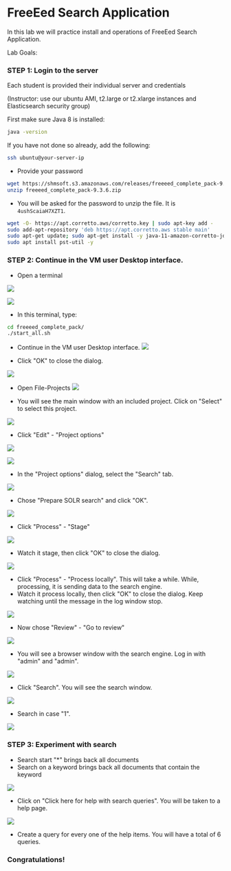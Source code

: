 # FreeEed Search Application

In this lab we will practice install and operations of FreeEed Search Application.


Lab Goals:


### STEP 1: Login to the server

Each student is provided their individual server and credentials

(Instructor: use our ubuntu AMI, t2.large or t2.xlarge instances and Elasticsearch security group)


First make sure Java 8 is installed:

```bash
java -version
```


If you have not done so already, add the following:

```bash
ssh ubuntu@your-server-ip
```
* Provide your password

```bash
wget https://shmsoft.s3.amazonaws.com/releases/freeeed_complete_pack-9.3.6.zip
unzip freeeed_complete_pack-9.3.6.zip
```

* You will be asked for the password to unzip the file. It is `4ushScaiaH7XZT1`.

```bash
wget -O- https://apt.corretto.aws/corretto.key | sudo apt-key add - 
sudo add-apt-repository 'deb https://apt.corretto.aws stable main'
sudo apt-get update; sudo apt-get install -y java-11-amazon-corretto-jdk
sudo apt install pst-util -y
```

### STEP 2: Continue in the VM user Desktop interface.

* Open a terminal

![](../images/120.png)


![](../images/121.png)

* In this terminal, type:

```bash
cd freeeed_complete_pack/
./start_all.sh
```

* Continue in the VM user Desktop interface.
![](../images/122.png)

* Click "OK" to close the dialog.

![](../images/123.png)

* Open File-Projects
![](../images/124.png)

* You will see the main window with an included project. Click on "Select" to select this project.

![](../images/125.png)

* Click "Edit" - "Project options"

![](../images/126.png)


![](../images/127.png)

* In the "Project options" dialog, select the "Search" tab.

![](../images/128.png)

* Chose "Prepare SOLR search" and click "OK".

![](../images/129.png)

* Click "Process" - "Stage"

![](../images/130.png)

* Watch it stage, then click "OK" to close the dialog.

![](../images/131.png)

* Click "Process" - "Process locally". This will take a while. While, processing, it is sending data to the search engine.
* Watch it process locally, then click "OK" to close the dialog. Keep watching until the message in the log window stop.

![](../images/132.png)

* Now chose "Review" - "Go to review"

![](../images/133.png)

* You will see a browser window with the search engine. Log in with "admin" and "admin".

![](../images/135.png)

* Click "Search". You will see the search window.

![](../images/136.png)

* Search in case "1".

![](../images/137.png)

### STEP 3: Experiment with search


* Search start "*" brings back all documents
* Search on a keyword brings back all documents that contain the keyword

![](../images/138.png)

* Click on "Click here for help with search queries". You will be taken to a help page.

![](../images/139.png)

* Create a query for every one of the help items. You will have a total of 6 queries.

### Congratulations!